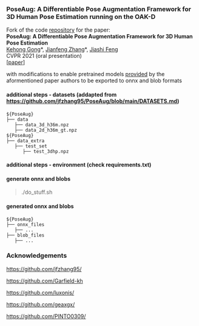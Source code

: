 ### PoseAug: A Differentiable Pose Augmentation Framework for 3D Human Pose Estimation running on the OAK-D

Fork of the code [repository](https://github.com/jfzhang95/PoseAug/) for the paper:  
**PoseAug: A Differentiable Pose Augmentation Framework for 3D Human Pose Estimation**  
[Kehong Gong](https://www.ece.nus.edu.sg/lv/index.html)\*, [Jianfeng Zhang](https://jeff95.me/)\*, [Jiashi Feng](https://sites.google.com/site/jshfeng/)  
CVPR 2021 (oral presentation)  
[[paper](https://arxiv.org/pdf/2105.02465.pdf)] 

with modifications to enable pretrained models [provided](https://drive.google.com/drive/folders/1mLttbyZxsRdN5kw1IRdzZozyfndhV3Wh) by the aformentioned paper authors to be exported to onnx and blob formats

#### additional steps - datasets (addapted from https://github.com/jfzhang95/PoseAug/blob/main/DATASETS.md)
   ```
   ${PoseAug}
   ├── data
      ├── data_3d_h36m.npz
      ├── data_2d_h36m_gt.npz
   ${PoseAug}
   ├── data_extra
      ├── test_set
         ├── test_3dhp.npz
   ```

#### additional steps - environment (check requirements.txt)

#### generate onnx and blobs

> ./do_stuff.sh

#### generated onnx and blobs

   ```
   ${PoseAug}
   ├── onnx_files
      ├── ...
   ├── blob_files
      ├── ...
   ```

### Acknowledgements

https://github.com/jfzhang95/

https://github.com/Garfield-kh

https://github.com/luxonis/

https://github.com/geaxgx/

https://github.com/PINTO0309/
